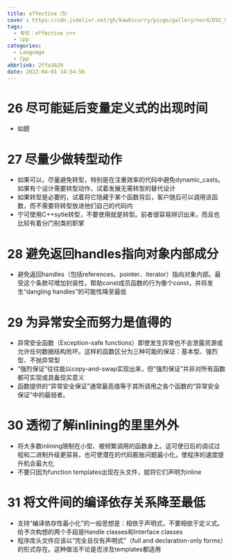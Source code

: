 ```yaml
---
title: effective（5）
cover : https://cdn.jsdelivr.net/gh/kawhicurry/picgo/gallery/nord/DSC_9765.JPG
tags:
  - 专栏：effective c++
  - cpp
categories:
  - Language
  - Cpp
abbrlink: 2ffa3829
date: 2022-04-01 14:54:56
---
```


# 26 尽可能延后变量定义式的出现时间

- 如题

# 27 尽量少做转型动作

- 如果可以，尽量避免转型，特别是在注重效率的代码中避免dynamic_casts。如果有个设计需要转型动作，试着发展无需转型的替代设计
- 如果转型是必要的，试着将它隐藏于某个函数背后，客户随后可以调用该函数，而不需要将转型放进他们自己的代码内
- 宁可使用C++sytle转型，不要使用就是转型。前者很容易辨识出来，而且也比较有着分门别类的职掌

# 28 避免返回handles指向对象内部成分

- 避免返回handles（包括references、pointer、iterator）指向对象内部。最受这个条款可增加封装性，帮助const成员函数的行为像个const，并将发生“dangling handles”的可能性降至最低

# 29 为异常安全而努力是值得的

- 异常安全函数（Exception-safe functions）即使发生异常也不会泄露资源或允许任何数据结构败坏。这样的函数区分为三种可能的保证：基本型、强烈型、不抛异常型
- “强烈保证”往往能以copy-and-swap实现出来，但“强烈保证”并非对所有函数都可实现或具备现实意义
- 函数提供的“异常安全保证”通常最高值等于其所调用之各个函数的“异常安全保证”中的最弱者。

# 30 透彻了解inlining的里里外外

- 将大多数inlining限制在小型、被频繁调用的函数身上。这可使日后的调试过程和二进制升级更容易，也可使潜在的代码膨胀问题最小化，使程序的速度提升机会最大化
- 不要只因为function templates出现在头文件，就将它们声明为inline

# 31 将文件间的编译依存关系降至最低

- 支持“编译依存性最小化”的一般思想是：相依于声明式，不要相依于定义式。给予次构想的两个手段是Handle classes和Interface classes
- 程序库头文件应该以“完全且仅有声明式”（full and declaration-only forms）的形式存在。这种做法不论是否涉及templates都适用